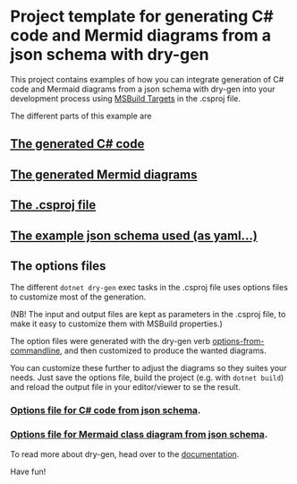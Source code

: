 # Project template for generating C# code and Mermid diagrams from a json schema with dry-gen

This project contains examples of how you can integrate generation of C# code and Mermaid diagrams from a json schema with dry-gen into your development process using [MSBuild Targets](https://learn.microsoft.com/en-us/visualstudio/msbuild/msbuild-targets) in the .csproj file.

The different parts of this example are

## [The generated C# code](./Example.generated.cs)

## [The generated Mermid diagrams](./docs/README.md)

## [The .csproj file](./DryGen.Templates.JsonSchema.csproj)

## [The example json schema used (as yaml...)](./Example.yaml)

## The options files

The different `dotnet dry-gen` exec tasks in the .csproj file uses options files to customize most of the generation.

(NB! The input and output files are kept as parameters in the .csproj file, to make it easy to customize them with MSBuild properties.)

The option files were generated with the dry-gen verb [options-from-commandline](https://docs.drygen.dev/verbs/options-from-commandline/), and then customized to produce the wanted diagrams.

You can customize these further to adjust the diagrams so they suites your needs. Just save the options file, build the project (e.g. with `dotnet build`) and reload the output file in your editor/viewer to se the result.

### [Options file for C# code from json schema](./options/mermaid-class-diagram-from-json-schema.yaml).

### [Options file for Mermaid class diagram from json schema](./options/mermaid-class-diagram-from-json-schema.yaml).

To read more about dry-gen, head over to the [documentation](https://docs.drygen.dev/).

Have fun!
